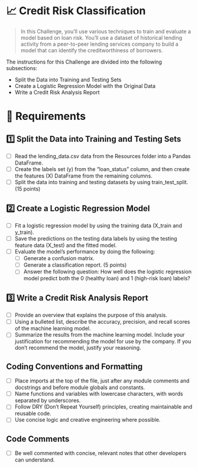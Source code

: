 # 📈 Credit Risk Classification
> In this Challenge, you’ll use various techniques to train and evaluate a model based on loan risk. You’ll use a dataset of historical lending activity from a peer-to-peer lending services company to build a model that can identify the creditworthiness of borrowers.

The instructions for this Challenge are divided into the following subsections:
- Split the Data into Training and Testing Sets
- Create a Logistic Regression Model with the Original Data
- Write a Credit Risk Analysis Report
  
# 📌 Requirements
## 1️⃣ Split the Data into Training and Testing Sets 
- [ ] Read the lending_data.csv data from the Resources folder into a Pandas DataFrame.
- [ ] Create the labels set (y) from the “loan_status” column, and then create the features (X) DataFrame from the remaining columns.
- [ ] Split the data into training and testing datasets by using train_test_split. (15 points)

## 2️⃣ Create a Logistic Regression Model
- [ ] Fit a logistic regression model by using the training data (X_train and y_train).
- [ ] Save the predictions on the testing data labels by using the testing feature data (X_test) and the fitted model.
- [ ] Evaluate the model’s performance by doing the following:
  - [ ] Generate a confusion matrix.
  - [ ] Generate a classification report. (5 points)
  - [ ] Answer the following question: How well does the logistic regression model predict both the 0 (healthy loan) and 1 (high-risk loan) labels?

## 3️⃣ Write a Credit Risk Analysis Report
- [ ] Provide an overview that explains the purpose of this analysis.
- [ ] Using a bulleted list, describe the accuracy, precision, and recall scores of the machine learning model.
- [ ] Summarize the results from the machine learning model. Include your justification for recommending the model for use by the company. If you don’t recommend the model, justify your reasoning.

## Coding Conventions and Formatting
- [ ] Place imports at the top of the file, just after any module comments and docstrings and before module globals and constants.
- [ ] Name functions and variables with lowercase characters, with words separated by underscores.
- [ ] Follow DRY (Don’t Repeat Yourself) principles, creating maintainable and reusable code.
- [ ] Use concise logic and creative engineering where possible.

## Code Comments
- [ ] Be well commented with concise, relevant notes that other developers can understand.
